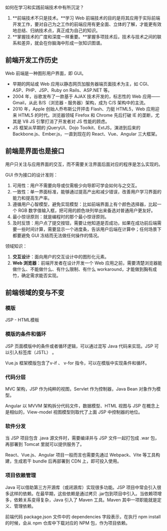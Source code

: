 如何在学习和实践前端技术中有所沉淀？

1. **前端技术不只是技术。**学习 Web 前端技术的目的是将其应用于实际前端开发工作，要对自己为之工作的前端应用有更全面、立体的了解，才能更有效地总结、归纳技术点，真正成为自己的知识。
2. **掌握技术的广度和深度一样重要。**掌握多项技术后，技术与技术之间的联系和差异，就会在你脑海中形成一张知识图谱。

## 前端开发工作历史
Web 前端是一种图形用户界面，即 GUI。



+ 早期的网站或 Web 应用以静态网页加服务器端页面技术为主，如 CGI、ASP、PHP、JSP、Ruby on Rails、ASP.NET 等。
+ 2004 年，谷歌发布了一款基于 AJAX 技术开发的，标志性的 Web 应用——Gmail，从此 B/S（浏览器 - 服务器）架构，成为 C/S 架构中的主流。
+ 2010 年，Apple 创始人乔布斯公开抨击 Flash、力挺 HTML5，Web 应用迎来 HTML5 的时代。浏览器领域 Firefox 和 Chrome 先后打破 IE 的垄断，尤其是 V8 JS 引擎打消了开发者对 JS 性能的顾虑。
+ JS 框架从早期的 jQueryUI、Dojo Toolkit、ExtJS，演进到后来的 Backbone.js、Ember.js，一直到现在的 React、Vue、Angular 三大框架。

## 前端是界面也是接口
用户只关注与应用界面的交互，而不需要关注界面后面对应的程序是怎么实现的。



GUI 作为接口的设计准则：

1. 可用性：用户不需要向导或仅需极少向导即可学会如何与之交互。
2. 一致性：单一界面标准，能够通过提高产出和减少错误，改善用户学习界面的能力和提高生产率。
3. 遵循用户心智模型，避免实现模型：比如前端界面上有个颜色选择器，比起一个 RGB 数字值输入框，把可用的颜色块列举出来备选对普通用户更友好。
4. 最小惊讶原则：就是编程时的那个最小惊讶原则。
5. 及时反馈：用户点了提交按钮，需要让他知道是否成功，如果在成功前后端需要一些时间计算，需要显示一个进度条，告诉用户后端在计算中；任何场景下都要避免 GUI 冻结而无法做任何操作的情况。



领域知识：

1. **交互设计**：面向用户的交互设计中的图形化元素。
2. **Web 浏览器**：前端开发者在设计开发一个 Web 应用之前，需要清楚浏览器能做什么、不能做什么、有什么限制、有什么 workaround，才能做到胸有成竹，确定需求能否实现。

## 前端领域的变与不变
### 模版
JSP - HTML模板

### 模版的条件和循环
JSP 页面模版中的条件或者循环逻辑，可以通过混写 Java 代码来实现。JSP 可以引入标签库（JSTL） 。

Vue.js 框架模版包含了v-if 、 v-for 指令，可以在模版中实现条件和循环。

### 代码分层
MVC 架构，JSP 作为纯粹的视图，Servlet 作为控制器，Java Bean 对象作为模型。

Angular 以 MVVM 架构拆分代码文件，数据模型、HTML 视图与 JSP 在概念上是相似的，View-model 视图模型则取代了上面 JSP 中控制器的地位。

### 软件分发
当 JSP 项目包含 .java 源文件时，需要编译并与 JSP 文件一起打包成 .war 包，再部署到 Tomcat 里就可以提供服务了。

React、Vue.js、Angular 项目一般而言也需要先通过 Webpack、Vite 等工具构建，生成若干 bundle 后再部署到 CDN 上，即可投入使用。

### 项目依赖管理
Java 可以借助第三方开源库（或闭源库）实现很多功能。JSP 项目中常会引入很多这样的依赖。在最早期，这些依赖是通过拷贝 .jar包到项目中引入。当依赖项增多，依赖关系变得复杂，Java 引入了 Maven 工具。Maven 其中一项职能就是定义、管理依赖。



前端代码 package.json 文件中的 dependencies 字段表示，在执行 npm install 的时候，会从 npm 仓库中下载对应的 NPM 包，作为项目依赖。


